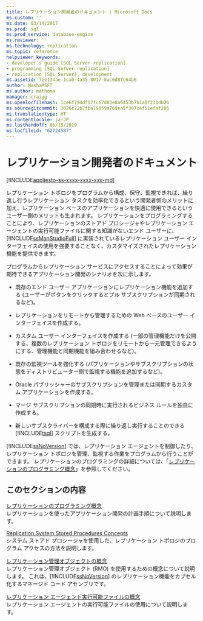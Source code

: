 ```yaml
---
title: レプリケーション開発者のドキュメント | Microsoft Docs
ms.custom: ''
ms.date: 03/14/2017
ms.prod: sql
ms.prod_service: database-engine
ms.reviewer: ''
ms.technology: replication
ms.topic: reference
helpviewer_keywords:
- developer's guide [SQL Server replication]
- programming [SQL Server replication]
- replication [SQL Server], development
ms.assetid: 7ee134ae-1cab-4a35-8017-8ac6d8fc64b6
author: MashaMSFT
ms.author: mathoma
manager: craigg
ms.openlocfilehash: 1ce6f794df17fc67d83e8a6453b7b1a0f231db26
ms.sourcegitcommit: 3026c22b7fba19059a769ea5f367c4f51efaf286
ms.translationtype: HT
ms.contentlocale: ja-JP
ms.lasthandoff: 06/15/2019
ms.locfileid: "62724587"
---
```

# <a name="replication-developer-documentation"></a>レプリケーション開発者のドキュメント
[!INCLUDE[appliesto-ss-xxxx-xxxx-xxx-md](../../../includes/appliesto-ss-xxxx-xxxx-xxx-md.md)]

  レプリケーション トポロジをプログラムから構成、保守、監視できれば、繰り返し行うレプリケーション タスクを効率化できるという開発者側のメリットに加え、レプリケーション ベースのアプリケーションを快適に使用できるというユーザー側のメリットも生まれます。 レプリケーションをプログラミングすることにより、レプリケーションのストアド プロシージャやレプリケーション エージェントの実行可能ファイルに関する知識がないエンド ユーザーに、[!INCLUDE[ssManStudioFull](../../../includes/ssmanstudiofull-md.md)] に実装されているレプリケーション ユーザー インターフェイスの使用を強要することなく、カスタマイズされたレプリケーション機能を提供できます。  
  
 プログラムからレプリケーション サービスにアクセスすることによって効果が期待できるアプリケーション開発のシナリオを次に示します。  
  
-   既存のエンド ユーザー アプリケーションにレプリケーション機能を追加する (ユーザーがボタンをクリックするとプル サブスクリプションが同期されるなど)。  
  
-   レプリケーションをリモートから管理するための Web ベースのユーザー インターフェイスを作成する。  
  
-   カスタム ユーザー インターフェイスを作成する (一部の管理機能だけを公開する、複数のレプリケーション トポロジをリモートから一元管理できるようにする、管理機能と同期機能を組み合わせるなど)。  
  
-   既存の監視ツールを強化する (パブリケーションやサブスクリプションの状態をディストリビューター側で監視する機能を追加するなど)。  
  
-   Oracle パブリッシャーのサブスクリプションを管理または同期するカスタム アプリケーションを作成する。  
  
-   マージ サブスクリプションの同期時に実行されるビジネス ルールを独自に作成する。  
  
-   新しいサブスクライバーを構成する際に繰り返し実行することのできる [!INCLUDE[tsql](../../../includes/tsql-md.md)] スクリプトを生成する。  
  
 [!INCLUDE[ssNoVersion](../../../includes/ssnoversion-md.md)] では、レプリケーション エージェントを制御したり、レプリケーション トポロジを管理、監視する作業をプログラムから行うことができます。 レプリケーションのプログラミングの詳細については、「[レプリケーションのプログラミング概念](../../../relational-databases/replication/concepts/replication-programming-concepts.md)」を参照してください。  
  
## <a name="in-this-section"></a>このセクションの内容  
 [レプリケーションのプログラミング概念](../../../relational-databases/replication/concepts/replication-programming-concepts.md)  
 レプリケーションを使ったアプリケーション開発の計画手順について説明します。  
  
 [Replication System Stored Procedures Concepts](../../../relational-databases/replication/concepts/replication-system-stored-procedures-concepts.md)  
 システム ストアド プロシージャを使用した、レプリケーション トポロジのプログラム アクセスの方法を説明します。  
  
 [レプリケーション管理オブジェクトの概念](../../../relational-databases/replication/concepts/replication-management-objects-concepts.md)  
 レプリケーション管理オブジェクト (RMO) を使用するための概念について説明します。 これは、[!INCLUDE[ssNoVersion](../../../includes/ssnoversion-md.md)] のレプリケーション機能をカプセル化するマネージド コード アセンブリです。  
  
 [レプリケーション エージェント実行可能ファイルの概念](../../../relational-databases/replication/concepts/replication-agent-executables-concepts.md)  
 レプリケーション エージェントの実行可能ファイルの使用について説明します。  
  
  
  
